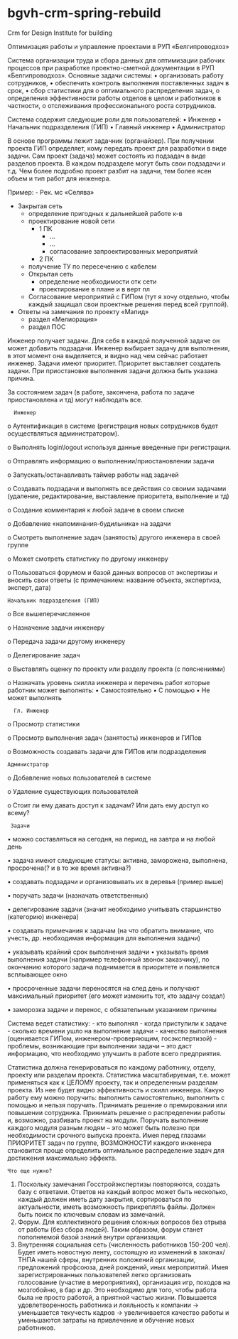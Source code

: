 # bgvh-crm-spring-rebuild
Crm for Design Institute for building

Оптимизация работы и управление проектами в РУП «Белгипроводхоз»

Система организации труда и сбора данных для оптимизации рабочих процессов при разработке проектно-сметной документации в РУП «Белгипроводхоз».
Основные задачи системы:
•	организовать работу сотрудников,
•	обеспечить контроль выполнения поставленных задач в срок,
•	сбор статистики для 
o	оптимального распределения задач,
o	определения эффективности работы отделов в целом и работников в частности,
o	отслеживания профессионального роста сотрудников.

Система содержит следующие роли для пользователей:
•	Инженер
•	Начальник подразделения (ГИП)
•	Главный инженер
•	Администратор

В основе программы лежит задачник (органайзер). При получении проекта ГИП определяет, кому передать проект для разработки в виде задачи. 
Сам проект (задача) может состоять из подзадач в виде разделов проекта. В каждом подразделе могут быть свои подзадачи и т.д. Чем более подробно проект разбит на задачи, тем более ясен объем и тип работ для инженера.

Пример:
    - Рек. мс «Селява» 
- Закрытая сеть
	- определение пригодных к дальнейшей работе к-в
	- проектирование новой сети
		- 1 ПК
			- …
			- …
			- согласование запроектированных мероприятий
		- 2 ПК
	- получение ТУ по пересечению с кабелем
	- Открытая сеть
		- определение необходимости отк сети
		- проектирование в плане и в верт пл
	- Согласование мероприятий с ГИПом (тут я хочу отдельно, чтобы каждый защищал свои проектные решения перед всей группой).
- Ответы на замечания по проекту «Мапид»
	- раздел «Мелиорация»
	- раздел ПОС

Инженер получает задачи. Для себя в каждой полученной задаче он может добавить подзадачи.
Инженер  выбирает задачу для выполнения, в этот момент она выделяется, и видно над чем сейчас работает инженер. 
Задачи имеют приоритет. Приоритет выставляет создатель задачи.
При приостановке  выполнения задачи должна быть указана причина. 

За состоянием задач (в работе, закончена, работа по задаче приостановлена и тд) могут наблюдать все.

	  Инженер
  
o	Аутентификация в системе (регистрация новых сотрудников будет осуществляться администратором).

o	Выполнять login\logout используя данные введенные при регистрации.

o	Отправлять информацию о выполнении/приостановлении задачи

o	Запускать/останавливать таймер работы над задачей

o	Создавать подзадачи и выполнять все действия со своими задачами (удаление, редактирование, выставление приоритета, выполнение и тд)

o	Создание комментария к любой задаче в своем списке

o	Добавление «напоминания-будильника» на задачи

o	Смотреть выполнение задач (занятость) другого инженера в своей группе

o	Может смотреть статистику по другому инженеру

o	Пользоваться форумом и базой данных вопросов от экспертизы и вносить свои ответы (с примечанием: название объекта, экспертиза, эксперт, дата)


  	Начальник подразделения (ГИП)
  
o	Все вышеперечисленное

o	Назначение задачи инженеру

o	Передача задачи другому инженеру

o	Делегирование задач

o	Выставлять оценку по проекту или разделу проекта (с пояснениями)

o	Назначать уровень скилла инженера и перечень работ которые работник может выполнять: 
	•	Самостоятельно 
	•	С помощью
	•	Не может выполнять

	  Гл. Инженер
	  
o	Просмотр статистики 

o	Просмотр выполнения задач (занятость) инженеров и ГИПов

o	Возможность создавать задачи для ГИПов или подразделения


	Администратор
	
o	Добавление новых пользователей в системе

o	Удаление существующих пользователей

o	Стоит ли ему давать доступ к задачам? Или дать ему доступ ко всему? 


 	 Задачи
•	можно составляться на сегодня, на период, на завтра и на любой день

•	задача имеют следующие статусы: активна, заморожена, выполнена, просрочена(? и в то же время активна?)

•	создавать подзадачи и организовывать их в деревья (пример выше)

•	поручать задачи (назначать ответственных)

•	делегирование задачи (значит необходимо учитывать старшинство (категорию) инженера)

•	создавать примечания к задачам (на что обратить внимание, что учесть, др. необходимая информация для выполнения задачи)

•	указывать крайний срок выполнения задачи
•	указывать  время выполнения задачи (например телефонный звонок заказчику), по окончанию которого задача поднимается в приоритете и появляется всплывающее окно

•	просроченные задачи переносятся на след день и получают максимальный приоритет (его может изменить тот, кто задачу создал)

•	заморозка задачи и перенос, с обязательным указанием причины


Система ведет статистику: 
	- кто выполнял
	- когда приступили к задаче
	- сколько времени ушло на выполнение задачи
	- качество выполнения (оценивается ГИПом, инженером-проверяющим, госэкспертизой)
	- проблемы, возникающие при выполнении задачи – это даст информацию, что необходимо улучшить в работе всего предприятия.

Статистика должна генерироваться по каждому работнику, отделу,  проекту или разделам проекта.
Статистика масштабируемая, т.е. может применяться как к ЦЕЛОМУ проекту, так и определенным разделам проекта.
Из нее будет видно эффективность и скилл инженера.  Какую работу ему можно поручить: выполнить самостоятельно, выполнить с помощью и нельзя поручить.
Принимать решение о премировании или повышении сотрудника.
Принимать решение о распределении работы и, возможно, разбивать проект на модули.  Поручать выполнение каждого модуля разным людям – это может быть полезно при необходимости срочного выпуска проекта. 
Имея перед глазами ПРИОРИТЕТ задач по группе, ВОЗМОЖНОСТИ каждого инженера становится проще определить оптимальное распределение задач для достижения максимально эффекта.


	Что еще нужно?
1.	Поскольку замечания Госстройэкспертизы повторяются, создать базу с ответами. Ответов на каждый вопрос может быть несколько, каждый должен иметь дату закрытия, сортироваться по актуальности, иметь возможность прикреплять файлы. Должен быть поиск по ключевым словам из замечаний.
2.	Форум. Для коллективного решения сложных вопросов без отрыва от работы (без сбора людей). Таким образом, форум станет пополняемой базой знаний внутри организации.
3.	Внутренняя социальная сеть (численность работников 150-200 чел). Будет иметь новостную ленту, состоящую из изменений в законах/ТНПА нашей сферы, внутренних положений организации, предложений профсоюза, дней рождений, иных мероприятий. 
Имея зарегистрированных пользователей легко организовать голосование (участие в мероприятиях), организация игр, походов на мозгобойню, в бар и др. 
Это необходимо для того, чтобы работа была не просто работой, а приятной частью жизни. Повышается удовлетворенность работника и лояльность к компании → уменьшается текучесть кадров → увеличивается качество работы и уменьшаются затраты на привлечение и обучение новых работников.

 
